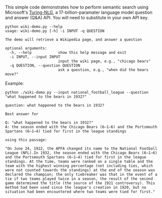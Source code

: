 
This simple code demonstrates how to perform semantic search using  Microsoft's [Turing-NLG](https://www.microsoft.com/en-us/research/blog/turing-nlg-a-17-billion-parameter-language-model-by-microsoft/), a 17-billion-paramater language model question and answer (Q&A) API. You will need to substitute in your own API key.
```
python wiki-demo.py --help
usage: wiki-demo.py [-h] -i INPUT -q QUESTION

The demo will retrieve a Wikipedia page, and answer a question

optional arguments:
  -h, --help            show this help message and exit
  -i INPUT, --input INPUT
                        input the wiki page, e.g., "chicago bears"
  -q QUESTION, --question QUESTION
                        ask a question, e.g., "when did the bears move?"
```
Example:
```
python ./wiki-demo.py --input national_football_league --question "what happened to the bears in 1932?"

question: what happened to the bears in 1932?

Best answer for 

Q: "what happened to the bears in 1932?"
A: the season ended with the Chicago Bears (6–1–6) and the Portsmouth Spartans (6–1–4) tied for first in the league standings

using this passage:

"On June 24, 1922, the APFA changed its name to the National Football League (NFL).In 1932, the season ended with the Chicago Bears (6–1–6) and the Portsmouth Spartans (6–1–4) tied for first in the league standings. At the time, teams were ranked on a single table and the team with the highest winning percentage (not including ties, which were not counted towards the standings) at the end of the season was declared the champion; the only tiebreaker was that in the event of a tie if two teams played twice in a season, the result of the second game determined the title (the source of the 1921 controversy). This method had been used since the league's creation in 1920, but no situation had been encountered where two teams were tied for first."
```
